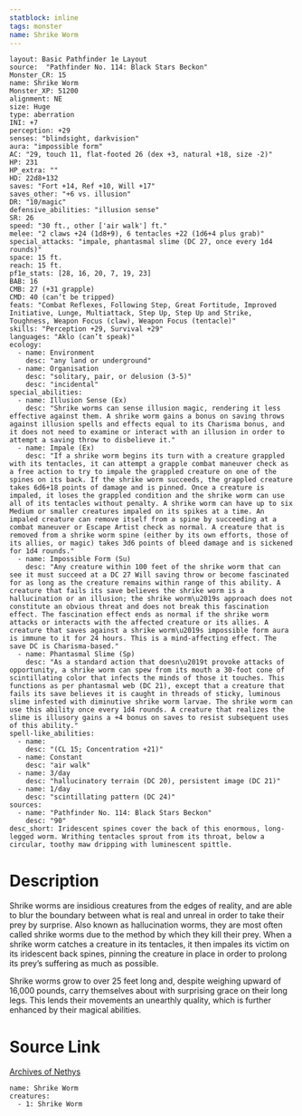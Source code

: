 ```yaml
---
statblock: inline
tags: monster
name: Shrike Worm
---
```

```statblock
layout: Basic Pathfinder 1e Layout
source:  "Pathfinder No. 114: Black Stars Beckon"
Monster_CR: 15
name: Shrike Worm
Monster_XP: 51200
alignment: NE
size: Huge
type: aberration
INI: +7
perception: +29
senses: "blindsight, darkvision"
aura: "impossible form"
AC: "29, touch 11, flat-footed 26 (dex +3, natural +18, size -2)"
HP: 231
HP_extra: ""
HD: 22d8+132
saves: "Fort +14, Ref +10, Will +17"
saves_other: "+6 vs. illusion"
DR: "10/magic"
defensive_abilities: "illusion sense"
SR: 26
speed: "30 ft., other ['air walk'] ft."
melee: "2 claws +24 (1d8+9), 6 tentacles +22 (1d6+4 plus grab)"
special_attacks: "impale, phantasmal slime (DC 27, once every 1d4 rounds)"
space: 15 ft.
reach: 15 ft.
pf1e_stats: [28, 16, 20, 7, 19, 23]
BAB: 16
CMB: 27 (+31 grapple)
CMD: 40 (can’t be tripped)
feats: "Combat Reflexes, Following Step, Great Fortitude, Improved Initiative, Lunge, Multiattack, Step Up, Step Up and Strike, Toughness, Weapon Focus (claw), Weapon Focus (tentacle)"
skills: "Perception +29, Survival +29"
languages: "Aklo (can’t speak)"
ecology:
  - name: Environment
    desc: "any land or underground"
  - name: Organisation
    desc: "solitary, pair, or delusion (3-5)"
    desc: "incidental"
special_abilities:
  - name: Illusion Sense (Ex)
    desc: "Shrike worms can sense illusion magic, rendering it less effective against them. A shrike worm gains a bonus on saving throws against illusion spells and effects equal to its Charisma bonus, and it does not need to examine or interact with an illusion in order to attempt a saving throw to disbelieve it."
  - name: Impale (Ex)
    desc: "If a shrike worm begins its turn with a creature grappled with its tentacles, it can attempt a grapple combat maneuver check as a free action to try to impale the grappled creature on one of the spines on its back. If the shrike worm succeeds, the grappled creature takes 6d6+18 points of damage and is pinned. Once a creature is impaled, it loses the grappled condition and the shrike worm can use all of its tentacles without penalty. A shrike worm can have up to six Medium or smaller creatures impaled on its spikes at a time. An impaled creature can remove itself from a spine by succeeding at a combat maneuver or Escape Artist check as normal. A creature that is removed from a shrike worm spine (either by its own efforts, those of its allies, or magic) takes 3d6 points of bleed damage and is sickened for 1d4 rounds."
  - name: Impossible Form (Su)
    desc: "Any creature within 100 feet of the shrike worm that can see it must succeed at a DC 27 Will saving throw or become fascinated for as long as the creature remains within range of this ability. A creature that fails its save believes the shrike worm is a hallucination or an illusion; the shrike worm\u2019s approach does not constitute an obvious threat and does not break this fascination effect. The fascination effect ends as normal if the shrike worm attacks or interacts with the affected creature or its allies. A creature that saves against a shrike worm\u2019s impossible form aura is immune to it for 24 hours. This is a mind-affecting effect. The save DC is Charisma-based."
  - name: Phantasmal Slime (Sp)
    desc: "As a standard action that doesn\u2019t provoke attacks of opportunity, a shrike worm can spew from its mouth a 30-foot cone of scintillating color that infects the minds of those it touches. This functions as per phantasmal web (DC 21), except that a creature that fails its save believes it is caught in threads of sticky, luminous slime infested with diminutive shrike worm larvae. The shrike worm can use this ability once every 1d4 rounds. A creature that realizes the slime is illusory gains a +4 bonus on saves to resist subsequent uses of this ability."
spell-like_abilities:
  - name:
    desc: "(CL 15; Concentration +21)"
  - name: Constant
    desc: "air walk"
  - name: 3/day
    desc: "hallucinatory terrain (DC 20), persistent image (DC 21)"
  - name: 1/day
    desc: "scintillating pattern (DC 24)"
sources:
  - name: "Pathfinder No. 114: Black Stars Beckon"
    desc: "90"
desc_short: Iridescent spines cover the back of this enormous, long-legged worm. Writhing tentacles sprout from its throat, below a circular, toothy maw dripping with luminescent spittle.
```
# Description
Shrike worms are insidious creatures from the edges of reality, and are able to blur the boundary between what is real and unreal in order to take their prey by surprise. Also known as hallucination worms, they are most often called shrike worms due to the method by which they kill their prey. When a shrike worm catches a creature in its tentacles, it then impales its victim on its iridescent back spines, pinning the creature in place in order to prolong its prey’s suffering as much as possible.

Shrike worms grow to over 25 feet long and, despite weighing upward of 16,000 pounds, carry themselves about with surprising grace on their long legs. This lends their movements an unearthly quality, which is further enhanced by their magical abilities.
# Source Link
[Archives of Nethys](https://aonprd.com/MonsterDisplay.aspx?ItemName=Shrike%20Worm)
```encounter-table
name: Shrike Worm
creatures:
  - 1: Shrike Worm
```
